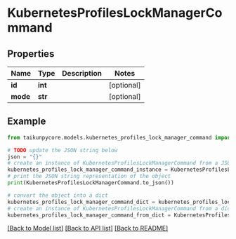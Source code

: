 # KubernetesProfilesLockManagerCommand


## Properties

Name | Type | Description | Notes
------------ | ------------- | ------------- | -------------
**id** | **int** |  | [optional] 
**mode** | **str** |  | [optional] 

## Example

```python
from taikunpycore.models.kubernetes_profiles_lock_manager_command import KubernetesProfilesLockManagerCommand

# TODO update the JSON string below
json = "{}"
# create an instance of KubernetesProfilesLockManagerCommand from a JSON string
kubernetes_profiles_lock_manager_command_instance = KubernetesProfilesLockManagerCommand.from_json(json)
# print the JSON string representation of the object
print(KubernetesProfilesLockManagerCommand.to_json())

# convert the object into a dict
kubernetes_profiles_lock_manager_command_dict = kubernetes_profiles_lock_manager_command_instance.to_dict()
# create an instance of KubernetesProfilesLockManagerCommand from a dict
kubernetes_profiles_lock_manager_command_from_dict = KubernetesProfilesLockManagerCommand.from_dict(kubernetes_profiles_lock_manager_command_dict)
```
[[Back to Model list]](../README.md#documentation-for-models) [[Back to API list]](../README.md#documentation-for-api-endpoints) [[Back to README]](../README.md)


